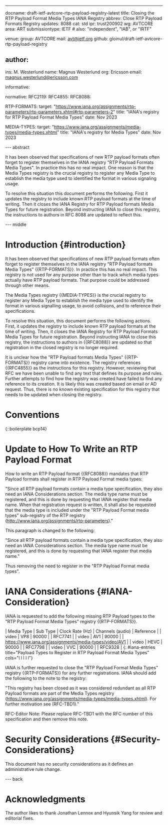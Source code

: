 ---
docname: draft-ietf-avtcore-rtp-payload-registry-latest
title: Closing the RTP Payload Format Media Types IANA Registry
abbrev: Close RTP Payload Formats Registry
updates: 8088
cat: std
ipr: trust200902
wg: AVTCORE
area: ART
submissiontype: IETF  # also: "independent", "IAB", or "IRTF"

venue:
  group: AVTCORE
  mail: avt@ietf.org
  github: gloinul/draft-ietf-avtcore-rtp-payload-registry

author:
-
   ins:  M. Westerlund
   name: Magnus Westerlund
   org: Ericsson
   email: magnus.westerlund@ericsson.com

informative:


normative:
  RFC2119:
  RFC4855:
  RFC8088:

  RTP-FORMATS:
    target: "https://www.iana.org/assignments/rtp-parameters/rtp-parameters.xhtml#rtp-parameters-2"
    title: "IANA's registry for RTP Payload Format Media Types"
    date: Nov 2023

  MEDIA-TYPES:
    target: "https://www.iana.org/assignments/media-types/media-types.xhtml"
    title: "IANA's registry for Media Types"
    date: Nov 2023


--- abstract

It has been observed that specifications of new RTP payload formats often
forget to register themselves in the IANA registry "RTP Payload Formats Media
Types". In practice this has no real impact. One reason is that the
Media Types registry is the crucial registry to register any Media
Type to establish the media type used to identified the format in
various signaling usage.

To resolve this situation this document performs the following. First
it updates the registry to include known RTP payload formats at the
time of writing. Then it closes the IANA Registry for RTP Payload
formats Media Types for future registration. Beyond instructing IANA
to close this registry, the instructions to authors in RFC 8088 are
updated to reflect this.

--- middle

# Introduction {#introduction}

It has been observed that specifications of new RTP payload formats often
forget to register themselves in the IANA registry "RTP Payload formats Media
Types" {{RTP-FORMATS}}. In practice this has no real impact. This
registry is not used for any purpose other than to track which media
types actually have RTP payload formats. That purpose could be
addressed through other means.

The Media Types registry {{MEDIA-TYPES}} is the crucial
registry to register any Media Type to establish the media type used
to identify the format in various signalling usage, to avoid
collisions, and to reference their specifications.

To resolve this situation, this document performs the following actions. First,
it updates the registry to include known RTP payload formats at the
time of writing. Then, it closes the IANA Registry for RTP Payload Formats
Media Types for future registration. Beyond instructing IANA to close
this registry, the instructions to authors in {{RFC8088}} are updated so that
registration in the closed registry is no longer required.

It is unclear how the "RTP Payload formats Media Types"
{{RTP-FORMATS}} registry came into existence. The registry
references {{RFC4855}} as the instructions for this registry. However,
reviewing that RFC we have been unable to find any text that defines
its purpose and rules. Further attempts to find how the registry was
created have failed to find any reference to its creation. It is
likely this was created based on email or AD request. Thus, there is
no known existing specification for this registry that needs to be
updated when closing the registry.

# Conventions

{::boilerplate bcp14}


# Update to How To Write an RTP Payload Format

How to write an RTP Payload format {{RFC8088}} mandates that RTP
Payload formats shall register in RTP Payload Format media types:

"Since all RTP payload formats contain a media type specification,
they also need an IANA Considerations section.  The media type name
must be registered, and this is done by requesting that IANA register
that media name.  When that registration request is written, it shall
also be requested that the media type is included under the "RTP
Payload Format media types" sub-registry of the RTP registry
(http://www.iana.org/assignments/rtp-parameters)."

This paragraph is changed to the following:

"Since all RTP payload formats contain a media type specification,
they also need an IANA Considerations section.  The media type name
must be registered, and this is done by requesting that IANA register
that media name."

Thus removing the need to register in the "RTP
Payload Format media types".

# IANA Considerations {#IANA-Consideration}

IANA is requested to add the following missing RTP Payload types to
the "RTP Payload Format Media Types" registry {{RTP-FORMATS}}.

| Media Type | Sub Type | Clock Rate (Hz) | Channels (audio) | Reference |
| video | VP8 | 90000 | | RFC7741 |
| video | AV1 | 90000 | | https://www.iana.org/assignments/media-types/video/AV1 |
| video | HEVC | 90000 | | RFC7798 |
| video | VVC | 90000 | | RFC9328 |
{: #iana-entries title="Payload Types to Register in RTP Payload Format Media Types" cols="l l l l l"}

IANA is further requested to close the "RTP Payload Format Media
Types" registry {{RTP-FORMATS}} for any further registrations. IANA
should add the following to the note to the registry:

"This registry has been closed as it was considered redundant as all
RTP Payload formats are part of the Media Types registry
(https://www.iana.org/assignments/media-types/media-types.xhtml). For
further motivation see (RFC-TBD1)."

RFC-Editor Note: Please replace RFC-TBD1 with the RFC number of this
specification and then remove this note.

# Security Considerations {#Security-Considerations}

This document has no security considerations as it defines an administrative rule change.

--- back

# Acknowledgments

   The author likes to thank Jonathan Lennox and Hyunsik Yang for review and editorial fixes.
